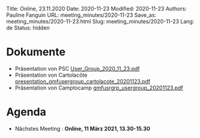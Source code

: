 Title: Online, 23.11.2020
Date: 2020-11-23
Modified: 2020-11-23
Authors: Pauline Fanguin
URL: meeting_minutes/2020-11-23
Save_as: meeting_minutes/2020-11-23.html
Slug: meeting_minutes/2020-11-23
Lang: de
Status: hidden

# Dokumente

* Präsentation von PSC [User_Group_2020_11_23.pdf]({filename}/documents/meetings/2020-11-23/User_Group_2020_11_23.pdf)
* Präsentation von Cartolacôte [presentation_gmfusergroup_cartolacote_20201123.pdf]({filename}/documents/meetings/2020-11-23/presentation_gmfusergroup_cartolacote_20201123.pdf)
* Präsentation von Camptocamp [gmfusrgrp_usergroup_20201123.pdf]({filename}/documents/meetings/2020-11-23/gmfusrgrp_usergroup_20201123.pdf)

# Agenda

* Nächstes Meeting : **Online, 11 März 2021, 13.30-15.30**
